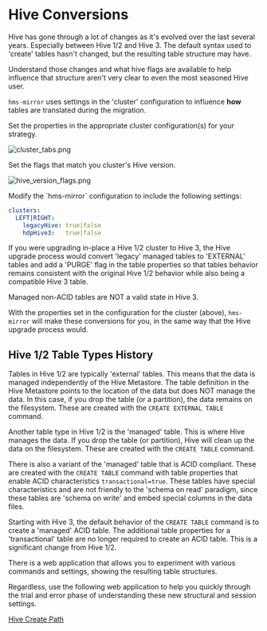 # Hive Conversions

Hive has gone through a lot of changes as it's evolved over the last several years.
Especially between Hive 1/2 and Hive 3.  The default syntax used to 'create' tables
hasn't changed, but the resulting table structure may have.

Understand those changes and what hive flags are available to help influence that structure
aren't very clear to even the most seasoned Hive user.

`hms-mirror` uses settings in the 'cluster' configuration to influence **how** tables are translated
during the migration.

<tabs>
<tab id="webui" title="Web Interface">
Set the properties in the appropriate cluster configuration(s) for your strategy.

![cluster_tabs.png](cluster_tabs.png)

Set the flags that match you cluster's Hive version.

![hive_version_flags.png](hive_version_flags.png)

</tab>
<tab id="cli" title="CLI">
Modify the `hms-mirror` configuration to include the following settings:

``` yaml
clusters:
  LEFT|RIGHT:
    legacyHive: true|false
    hdpHive3:   true|false
```
</tab>
</tabs>

If you were upgrading in-place a Hive 1/2 cluster to Hive 3, the Hive upgrade process would convert 'legacy' managed 
tables to 'EXTERNAL' tables and add a 'PURGE' flag in the table properties so that tables behavior remains 
consistent with the original Hive 1/2 behavior while also being a compatible Hive 3 table.

Managed non-ACID tables are NOT a valid state in Hive 3.  

With the properties set in the configuration for the cluster (above), `hms-mirror` will make these conversions for you, in the same way that the Hive upgrade process would.

## Hive 1/2 Table Types History

Tables in Hive 1/2 are typically 'external' tables.  This means that the data is managed independently
of the Hive Metastore.  The table definition in the Hive Metastore points to the location of the data but does NOT
manage the data.  In this case, if you drop the table (or a partition), the data remains on the filesystem. 
These are created with the `CREATE EXTERNAL TABLE` command.

Another table type in Hive 1/2 is the 'managed' table.  This is where Hive manages the data.  If you drop the table 
(or partition), Hive will clean up the data on the filesystem.  These are created with the `CREATE TABLE` command.

There is also a variant of the 'managed' table that is ACID compliant.  These are created with the `CREATE TABLE` 
command with table properties that enable ACID characteristics `transactional=true`.  These tables have special 
characteristics and are not friendly to the 'schema on read' paradigm, since these tables are 'schema on write' and 
embed special columns in the data files.

Starting with Hive 3, the default behavior of the `CREATE TABLE` command is to create a 'managed' ACID table.  The 
additional table properties for a 'transactional' table are no longer required to create an ACID table.  This is a
significant change from Hive 1/2.

There is a web application that allows you to experiment with various
commands and settings, showing the resulting table structures.

Regardless, use the following web application to help you quickly through the trial and error
phase of understanding these new structural and session settings.

[Hive Create Path](https://dstreev.github.io/hive/create_path.html)